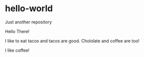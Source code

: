 # hello-world
Just another repository

Hello There!

I like to eat tacos and tacos are good.  Chololate and coffee are too!

I like coffee!
